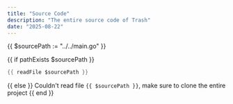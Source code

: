 ```yaml
---
title: "Source Code"
description: "The entire source code of Trash"
date: "2025-08-22"
---
```


{{ $sourcePath := "../../main.go" }} <!-- relative to examples/blog -->

{{ if pathExists $sourcePath }}

<!-- It might be tempting to `replace` \t with 4 spaces, but you should prefer `tab-size: 4; -moz-tab-size: 4;` in CSS */}} -->

```go
{{ readFile $sourcePath }}
```

{{ else }}
Couldn't read file `{{ $sourcePath }}`, make sure to clone the entire project
{{ end }}
